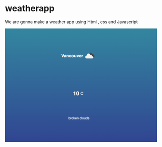 # weatherapp

We are gonna make a weather app using Html , css and Javascript

![preview](./Screenshot.png)
